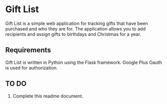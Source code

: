 # Gift List
Gift List is a simple web application for tracking gifts that have been 
purchased and who they are for. The application allows you to add recipients
and assign gifts to birthdays and Christmas for a year.

## Requirements
Gift List is written in Python using the Flask framework. Google Plus Oauth
is used for authorization.

## TO DO
1. Complete this readme document.